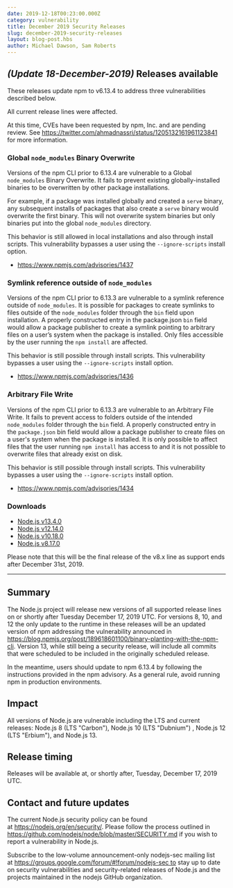 ```yaml
---
date: 2019-12-18T00:23:00.000Z
category: vulnerability
title: December 2019 Security Releases
slug: december-2019-security-releases
layout: blog-post.hbs
author: Michael Dawson, Sam Roberts
---
```


## _(Update 18-December-2019)_ Releases available

These releases update npm to v6.13.4 to address three vulnerabilities described below.

All current release lines were affected.

At this time, CVEs have been requested by npm, Inc. and are pending review. See https://twitter.com/ahmadnassri/status/1205132161961123841 for more information.

### Global `node_modules` Binary Overwrite

Versions of the npm CLI prior to 6.13.4 are vulnerable to a Global `node_modules` Binary Overwrite. It fails to prevent existing globally-installed binaries to be overwritten by other package installations.

For example, if a package was installed globally and created a `serve` binary, any subsequent installs of packages that also create a `serve` binary would overwrite the first binary. This will not overwrite system binaries but only binaries put into the global `node_modules` directory.

This behavior is still allowed in local installations and also through install scripts. This vulnerability bypasses a user using the `--ignore-scripts` install option.

* https://www.npmjs.com/advisories/1437

### Symlink reference outside of `node_modules`

Versions of the npm CLI prior to 6.13.3 are vulnerable to a symlink reference outside of `node_modules`. It is possible for packages to create symlinks to files outside of the `node_modules` folder through the `bin` field upon installation. A properly constructed entry in the package.json `bin` field would allow a package publisher to create a symlink pointing to arbitrary files on a user’s system when the package is installed. Only files accessible by the user running the `npm install` are affected.

This behavior is still possible through install scripts. This vulnerability bypasses a user using the `--ignore-scripts` install option.

* https://www.npmjs.com/advisories/1436

### Arbitrary File Write

Versions of the npm CLI prior to 6.13.3 are vulnerable to an Arbitrary File Write. It fails to prevent access to folders outside of the intended `node_modules` folder through the `bin` field. A properly constructed entry in the `package.json` bin field would allow a package publisher to create files on a user's system when the package is installed. It is only possible to affect files that the user running `npm install` has access to and it is not possible to overwrite files that already exist on disk.

This behavior is still possible through install scripts. This vulnerability bypasses a user using the `--ignore-scripts` install option.

* https://www.npmjs.com/advisories/1434

### Downloads

* [Node.js v13.4.0](https://nodejs.org/en/blog/release/v13.4.0/)
* [Node.js v12.14.0](https://nodejs.org/en/blog/release/v12.14.0/)
* [Node.js v10.18.0](https://nodejs.org/en/blog/release/v10.18.0/)
* [Node.js v8.17.0](https://nodejs.org/en/blog/release/v8.17.0/)

Please note that this will be the final release of the v8.x line as support ends after December 31st, 2019.

--------------------------------------

## Summary

The Node.js project will release new versions of all supported release lines on or shortly after Tuesday December 17, 2019 UTC. For versions 8, 10, and 12 the only update to the runtime in these releases will be an updated version of npm addressing the vulnerability announced in https://blog.npmjs.org/post/189618601100/binary-planting-with-the-npm-cli. Version 13, while still being a security release, will include all commits that were scheduled to be included in the originally scheduled release.

In the meantime, users should update to npm 6.13.4 by following the instructions provided in the npm advisory. As a general rule, avoid running npm in production environments.

## Impact

All versions of Node.js are vulnerable including the LTS and current releases: Node.js 8 (LTS "Carbon"), Node.js 10 (LTS "Dubnium") , Node.js 12 (LTS "Erbium"), and Node.js 13.

## Release timing

Releases will be available at, or shortly after, Tuesday, December 17, 2019 UTC.

## Contact and future updates

The current Node.js security policy can be found at https://nodejs.org/en/security/.  Please follow the process outlined in https://github.com/nodejs/node/blob/master/SECURITY.md if you wish to report a vulnerability in Node.js.

Subscribe to the low-volume announcement-only nodejs-sec mailing list at https://groups.google.com/forum/#!forum/nodejs-sec to stay up to date on security vulnerabilities and security-related releases of Node.js and the projects maintained in the nodejs GitHub organization.
